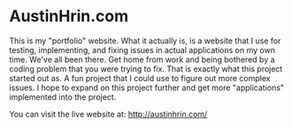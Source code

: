 # AustinHrin.com

This is my "portfolio" website. What it actually is, is a website that I use for testing, implementing, and fixing issues in actual applications on my own time. We've all been there. Get home from work and being bothered by a coding problem that you were trying to fix. That is exactly what this project started out as. A fun project that I could use to figure out more complex issues. I hope to expand on this project further and get more "applications" implemented into the project.

You can visit the live website at: http://austinhrin.com/